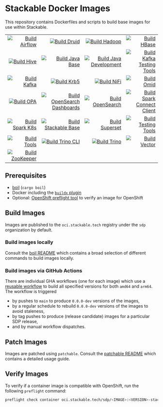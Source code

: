 # Stackable Docker Images

This repository contains Dockerfiles and scripts to build base images for use within Stackable.

<!-- start:badges: autogenerated by .scripts/update_readme_badges.sh -->
| | | | |
| -: | -: | -: | -: |
| [![Build Airflow]][build_airflow.yaml] | [![Build Druid]][build_druid.yaml] | [![Build Hadoop]][build_hadoop.yaml] | [![Build HBase]][build_hbase.yaml] |
| [![Build Hive]][build_hive.yaml] | [![Build Java Base]][build_java-base.yaml] | [![Build Java Development]][build_java-devel.yaml] | [![Build Kafka Testing Tools]][build_kafka-testing-tools.yaml] |
| [![Build Kafka]][build_kafka.yaml] | [![Build Krb5]][build_krb5.yaml] | [![Build NiFi]][build_nifi.yaml] | [![Build Omid]][build_omid.yaml] |
| [![Build OPA]][build_opa.yaml] | [![Build OpenSearch Dashboards]][build_opensearch_dashboards.yaml] | [![Build OpenSearch]][build_opensearch.yaml] | [![Build Spark Connect Client]][build_spark-connect-client.yaml] |
| [![Build Spark K8s]][build_spark-k8s.yaml] | [![Build Stackable Base]][build_stackable-base.yaml] | [![Build Superset]][build_superset.yaml] | [![Build Testing Tools]][build_testing-tools.yaml] |
| [![Build Tools]][build_tools.yaml] | [![Build Trino CLI]][build_trino-cli.yaml] | [![Build Trino]][build_trino.yaml] | [![Build Vector]][build_vector.yaml] |
| [![Build ZooKeeper]][build_zookeeper.yaml] | | | |
<!-- end:badges -->

## Prerequisites

* [boil](./rust/boil//README.md) (`cargo boil`)
* Docker including the [`buildx` plugin](https://github.com/docker/buildx)
* Optional: [OpenShift preflight tool](https://github.com/redhat-openshift-ecosystem/openshift-preflight) to verify an image for OpenShift

## Build Images

Images are published to the `oci.stackable.tech` registry under the `sdp` organization by default.

### Build images locally

Consult the [boil README](./rust/boil//README.md) which contains a broad selection of different commands to build images locally.

### Build images via GitHub Actions

There are individual GHA workflows (one for each image) which use a
[reusable workflow](.github/workflows/reusable_build_image.yaml) to build all specified versions for
both `amd64` and `arm64`. The workflow is triggered

* by pushes to `main` to produce `0.0.0-dev` versions of the images,
* by a regular schedule to rebuild `0.0.0-dev` versions of the images to avoid staleness,
* by tag pushes to produce (release candidate) images for a particular SDP release,
* and by manual workflow dispatches.

## Patch Images

Images are patched using `patchable`. Consult the [patchable README](./rust/patchable/README.md) which contains a detailed usage guide.

## Verify Images

To verify if a container image is compatible with OpenShift, run the following `preflight` command:

```sh
preflight check container oci.stackable.tech/sdp/<IMAGE>:<VERSION>-stackable<RELEASE_VERSION> --platform amd64
```

<!-- start:links: autogenerated by .scripts/update_readme_badges.sh -->
[Build Airflow]: https://github.com/stackabletech/docker-images/actions/workflows/build_airflow.yaml/badge.svg
[build_airflow.yaml]: https://github.com/stackabletech/docker-images/actions/workflows/build_airflow.yaml
[Build Druid]: https://github.com/stackabletech/docker-images/actions/workflows/build_druid.yaml/badge.svg
[build_druid.yaml]: https://github.com/stackabletech/docker-images/actions/workflows/build_druid.yaml
[Build Hadoop]: https://github.com/stackabletech/docker-images/actions/workflows/build_hadoop.yaml/badge.svg
[build_hadoop.yaml]: https://github.com/stackabletech/docker-images/actions/workflows/build_hadoop.yaml
[Build HBase]: https://github.com/stackabletech/docker-images/actions/workflows/build_hbase.yaml/badge.svg
[build_hbase.yaml]: https://github.com/stackabletech/docker-images/actions/workflows/build_hbase.yaml
[Build Hive]: https://github.com/stackabletech/docker-images/actions/workflows/build_hive.yaml/badge.svg
[build_hive.yaml]: https://github.com/stackabletech/docker-images/actions/workflows/build_hive.yaml
[Build Java Base]: https://github.com/stackabletech/docker-images/actions/workflows/build_java-base.yaml/badge.svg
[build_java-base.yaml]: https://github.com/stackabletech/docker-images/actions/workflows/build_java-base.yaml
[Build Java Development]: https://github.com/stackabletech/docker-images/actions/workflows/build_java-devel.yaml/badge.svg
[build_java-devel.yaml]: https://github.com/stackabletech/docker-images/actions/workflows/build_java-devel.yaml
[Build Kafka Testing Tools]: https://github.com/stackabletech/docker-images/actions/workflows/build_kafka-testing-tools.yaml/badge.svg
[build_kafka-testing-tools.yaml]: https://github.com/stackabletech/docker-images/actions/workflows/build_kafka-testing-tools.yaml
[Build Kafka]: https://github.com/stackabletech/docker-images/actions/workflows/build_kafka.yaml/badge.svg
[build_kafka.yaml]: https://github.com/stackabletech/docker-images/actions/workflows/build_kafka.yaml
[Build Krb5]: https://github.com/stackabletech/docker-images/actions/workflows/build_krb5.yaml/badge.svg
[build_krb5.yaml]: https://github.com/stackabletech/docker-images/actions/workflows/build_krb5.yaml
[Build NiFi]: https://github.com/stackabletech/docker-images/actions/workflows/build_nifi.yaml/badge.svg
[build_nifi.yaml]: https://github.com/stackabletech/docker-images/actions/workflows/build_nifi.yaml
[Build Omid]: https://github.com/stackabletech/docker-images/actions/workflows/build_omid.yaml/badge.svg
[build_omid.yaml]: https://github.com/stackabletech/docker-images/actions/workflows/build_omid.yaml
[Build OPA]: https://github.com/stackabletech/docker-images/actions/workflows/build_opa.yaml/badge.svg
[build_opa.yaml]: https://github.com/stackabletech/docker-images/actions/workflows/build_opa.yaml
[Build OpenSearch Dashboards]: https://github.com/stackabletech/docker-images/actions/workflows/build_opensearch_dashboards.yaml/badge.svg
[build_opensearch_dashboards.yaml]: https://github.com/stackabletech/docker-images/actions/workflows/build_opensearch_dashboards.yaml
[Build OpenSearch]: https://github.com/stackabletech/docker-images/actions/workflows/build_opensearch.yaml/badge.svg
[build_opensearch.yaml]: https://github.com/stackabletech/docker-images/actions/workflows/build_opensearch.yaml
[Build Spark Connect Client]: https://github.com/stackabletech/docker-images/actions/workflows/build_spark-connect-client.yaml/badge.svg
[build_spark-connect-client.yaml]: https://github.com/stackabletech/docker-images/actions/workflows/build_spark-connect-client.yaml
[Build Spark K8s]: https://github.com/stackabletech/docker-images/actions/workflows/build_spark-k8s.yaml/badge.svg
[build_spark-k8s.yaml]: https://github.com/stackabletech/docker-images/actions/workflows/build_spark-k8s.yaml
[Build Stackable Base]: https://github.com/stackabletech/docker-images/actions/workflows/build_stackable-base.yaml/badge.svg
[build_stackable-base.yaml]: https://github.com/stackabletech/docker-images/actions/workflows/build_stackable-base.yaml
[Build Superset]: https://github.com/stackabletech/docker-images/actions/workflows/build_superset.yaml/badge.svg
[build_superset.yaml]: https://github.com/stackabletech/docker-images/actions/workflows/build_superset.yaml
[Build Testing Tools]: https://github.com/stackabletech/docker-images/actions/workflows/build_testing-tools.yaml/badge.svg
[build_testing-tools.yaml]: https://github.com/stackabletech/docker-images/actions/workflows/build_testing-tools.yaml
[Build Tools]: https://github.com/stackabletech/docker-images/actions/workflows/build_tools.yaml/badge.svg
[build_tools.yaml]: https://github.com/stackabletech/docker-images/actions/workflows/build_tools.yaml
[Build Trino CLI]: https://github.com/stackabletech/docker-images/actions/workflows/build_trino-cli.yaml/badge.svg
[build_trino-cli.yaml]: https://github.com/stackabletech/docker-images/actions/workflows/build_trino-cli.yaml
[Build Trino]: https://github.com/stackabletech/docker-images/actions/workflows/build_trino.yaml/badge.svg
[build_trino.yaml]: https://github.com/stackabletech/docker-images/actions/workflows/build_trino.yaml
[Build Vector]: https://github.com/stackabletech/docker-images/actions/workflows/build_vector.yaml/badge.svg
[build_vector.yaml]: https://github.com/stackabletech/docker-images/actions/workflows/build_vector.yaml
[Build ZooKeeper]: https://github.com/stackabletech/docker-images/actions/workflows/build_zookeeper.yaml/badge.svg
[build_zookeeper.yaml]: https://github.com/stackabletech/docker-images/actions/workflows/build_zookeeper.yaml
<!-- end:links -->
